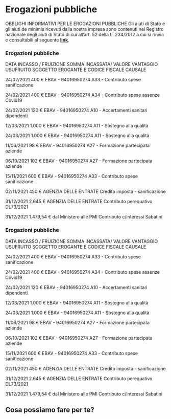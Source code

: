 # Erogazioni pubbliche

OBBLIGHI INFORMATIVI
PER LE EROGAZIONI PUBBLICHE
Gli aiuti di Stato e gli aiuti de minimis ricevuti dalla nostra impresa sono contenuti nel Registro nazionale degli aiuti di Stato di cui all’art. 52 della L. 234/2012 a cui si rinvia e consultabili al seguente **[link](https://www.rna.gov.it/RegistroNazionaleTrasparenza/faces/pages/TrasparenzaAiuto.jspx)**.

### Erogazioni pubbliche

DATA INCASSO / FRUIZIONE
SOMMA INCASSATA/
VALORE VANTAGGIO USUFRUITO
SOGGETTO EROGANTE
E CODICE FISCALE
CAUSALE

24/02/2021
400 €
EBAV - 94016950274
A33 - Contributo spese sanificazione

24/02/2021
400 €
EBAV - 94016950274
A34 - Contributo spese assenze Covid19

24/02/2021
120 €
EBAV - 94016950274
A10 - Accertamenti sanitari dipendenti

12/03/2021
1.000 €
EBAV - 94016950274
A11 - Sostegno alla qualità

24/03/2021
1.000 €
EBAV - 94016950274
A11 - Sostegno alla qualità

11/06/2021
98 €
EBAV - 94016950274
A27 - Formazione partecipata aziende

06/10/2021
102 €
EBAV - 94016950274
A27 - Formazione partecipata aziende

15/11/2021
600 €
EBAV - 94016950274
A33 - Contributo spese sanificazione

02/11/2021
450 €
AGENZIA DELLE ENTRATE
Credito imposta - sanificazione

31/12/2021
2.645 €
AGENZIA DELLE ENTRATE
Contributo perequativo DL73/2021

31/12/2021
1.479,54 €
dal Ministero alle PMI
Contributo c/interessi Sabatini

### Erogazioni pubbliche

DATA INCASSO / FRUIZIONE
SOMMA INCASSATA/
VALORE VANTAGGIO USUFRUITO
SOGGETTO EROGANTE
E CODICE FISCALE
CAUSALE

24/02/2021
400 €
EBAV - 94016950274
A33 - Contributo spese sanificazione

24/02/2021
400 €
EBAV - 94016950274
A34 - Contributo spese assenze Covid19

24/02/2021
120 €
EBAV - 94016950274
A10 - Accertamenti sanitari dipendenti

12/03/2021
1.000 €
EBAV - 94016950274
A11 - Sostegno alla qualità

24/03/2021
1.000 €
EBAV - 94016950274
A11 - Sostegno alla qualità

11/06/2021
98 €
EBAV - 94016950274
A27 - Formazione partecipata aziende

06/10/2021
102 €
EBAV - 94016950274
A27 - Formazione partecipata aziende

15/11/2021
600 €
EBAV - 94016950274
A33 - Contributo spese sanificazione

02/11/2021
450 €
AGENZIA DELLE ENTRATE
Credito imposta - sanificazione

31/12/2021
2.645 €
AGENZIA DELLE ENTRATE
Contributo perequativo DL73/2021

31/12/2021
1.479,54 €
dal Ministero alle PMI
Contributo c/interessi Sabatini

## Cosa possiamo fare per te?